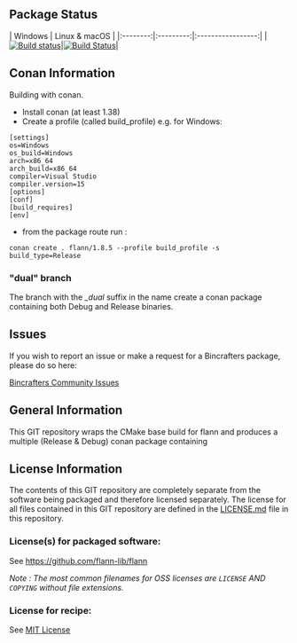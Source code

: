## Package Status

| Windows | Linux & macOS |
|:--------:|:---------:|:-----------------:|
|[![Build status](https://ci.appveyor.com/api/projects/status/github/bincrafters/conan-package_name?svg=true)](https://ci.appveyor.com/project/bincrafters/conan-package_name)|[![Build Status](https://travis-ci.com/bincrafters/conan-package_name.svg)](https://travis-ci.com/bincrafters/conan-package_name)|

## Conan Information

Building with conan. 

- Install conan (at least 1.38)
- Create a profile (called build_profile) e.g. for Windows:
```
[settings]
os=Windows
os_build=Windows
arch=x86_64
arch_build=x86_64
compiler=Visual Studio
compiler.version=15
[options]
[conf]
[build_requires]
[env]
```

- from the package route run :
```
conan create . flann/1.8.5 --profile build_profile -s build_type=Release
```

### "dual" branch

The branch with the *_dual* suffix in the name create a conan package containing both Debug and Release 
binaries.

## Issues

If you wish to report an issue or make a request for a Bincrafters package, please do so here:

[Bincrafters Community Issues](https://github.com/bincrafters/community/issues)

## General Information

This GIT repository wraps the CMake base build for flann and produces a multiple (Release & Debug) conan package containing 


## License Information

The contents of this GIT repository are completely separate from the software being packaged and therefore licensed separately.  The license for all files contained in this GIT repository are defined in the [LICENSE.md](LICENSE.md) file in this repository.  

### License(s) for packaged software:

See https://github.com/flann-lib/flann

*Note :   The most common filenames for OSS licenses are `LICENSE` AND `COPYING` without file extensions.*

### License for recipe:

 See [MIT License](./LICENSE.md)
